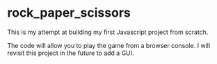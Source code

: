 # rock_paper_scissors
This is my attempt at building my first Javascript project from scratch.

The code will allow you to play the game from a browser console. I will revisit this project in the future to add a GUI.